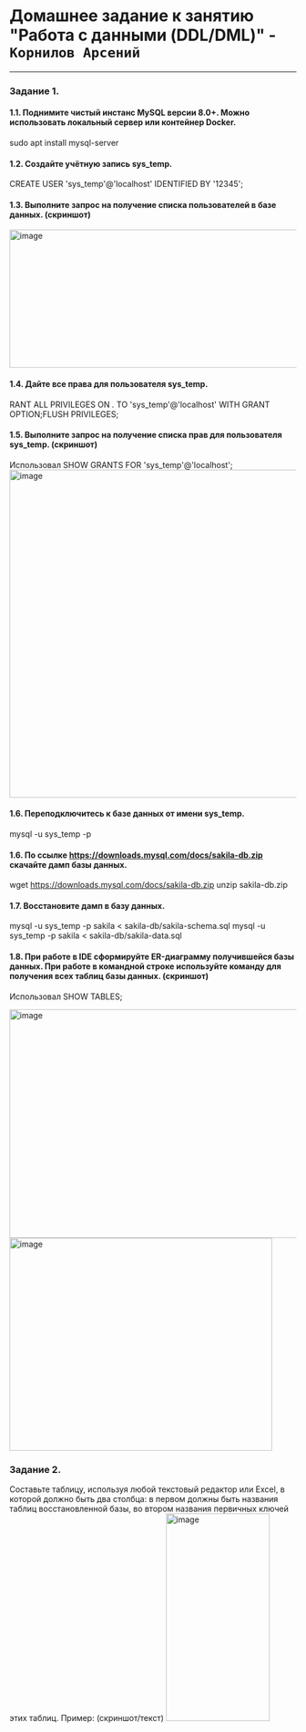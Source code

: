 # Домашнее задание к занятию "Работа с данными (DDL/DML)" - `Корнилов Арсений`
---
### Задание 1.
#### 1.1. Поднимите чистый инстанс MySQL версии 8.0+. Можно использовать локальный сервер или контейнер Docker.
sudo apt install mysql-server

#### 1.2. Создайте учётную запись sys_temp.
CREATE USER 'sys_temp'@'localhost' IDENTIFIED BY '12345';


#### 1.3. Выполните запрос на получение списка пользователей в базе данных. (скриншот)
<img width="525" height="242" alt="image" src="https://github.com/user-attachments/assets/0b89d6d9-7afa-4bef-ab91-3432261ec29e" />


#### 1.4. Дайте все права для пользователя sys_temp.
RANT ALL PRIVILEGES ON *.* TO 'sys_temp'@'localhost' WITH GRANT OPTION;FLUSH PRIVILEGES;


#### 1.5. Выполните запрос на получение списка прав для пользователя sys_temp. (скриншот)
Использовал SHOW GRANTS FOR 'sys_temp'@'localhost';
<img width="1302" height="575" alt="image" src="https://github.com/user-attachments/assets/a606b8de-432b-4471-b406-97dba62b7778" />


#### 1.6. Переподключитесь к базе данных от имени sys_temp.
mysql -u sys_temp -p


#### 1.6. По ссылке https://downloads.mysql.com/docs/sakila-db.zip скачайте дамп базы данных.
wget https://downloads.mysql.com/docs/sakila-db.zip
unzip sakila-db.zip


#### 1.7. Восстановите дамп в базу данных.
mysql -u sys_temp -p sakila < sakila-db/sakila-schema.sql
mysql -u sys_temp -p sakila < sakila-db/sakila-data.sql


#### 1.8. При работе в IDE сформируйте ER-диаграмму получившейся базы данных. При работе в командной строке используйте команду для получения всех таблиц базы данных. (скриншот)
Использовал SHOW TABLES;

<img width="571" height="401" alt="image" src="https://github.com/user-attachments/assets/792070ed-39b9-4fff-92b1-809f4574e03f" />

<img width="461" height="373" alt="image" src="https://github.com/user-attachments/assets/31102987-3c8d-45eb-ba11-5251b155c26a" />


### Задание 2.
Составьте таблицу, используя любой текстовый редактор или Excel, в которой должно быть два столбца: в первом должны быть названия таблиц восстановленной базы, во втором названия первичных ключей этих таблиц. Пример: (скриншот/текст)
<img width="182" height="364" alt="image" src="https://github.com/user-attachments/assets/818fbd10-7d20-4656-8010-5dfb8bbac771" />
